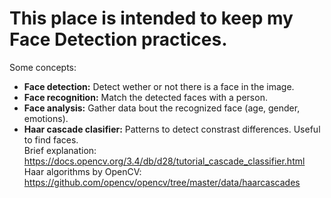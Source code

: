 # This place is intended to keep my Face Detection practices.

Some concepts:
* __Face detection:__ Detect wether or not there is a face in the image.
* __Face recognition:__ Match the detected faces with a person.
* __Face analysis:__ Gather data bout the recognized face (age, gender, emotions).
* __Haar cascade clasifier:__ Patterns to detect constrast differences. Useful to find faces.\
  Brief explanation: https://docs.opencv.org/3.4/db/d28/tutorial_cascade_classifier.html \
  Haar algorithms by OpenCV: https://github.com/opencv/opencv/tree/master/data/haarcascades
